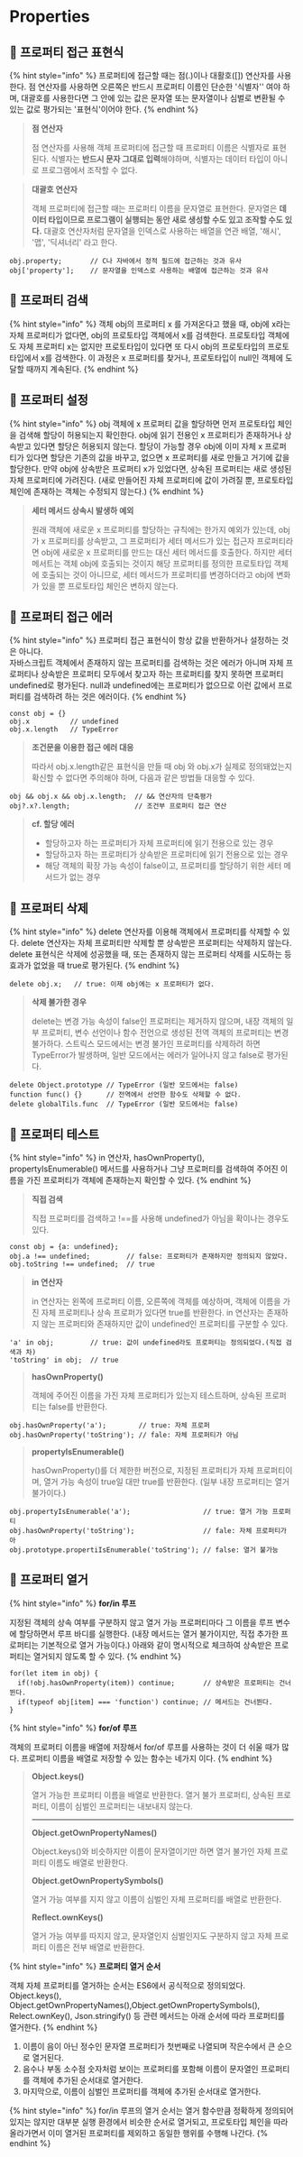 # Properties

## 🐇 프로퍼티 접근 표현식

{% hint style="info" %}
프로퍼티에 접근할 때는 점(.)이나 대활호(\[]) 연산자를 사용한다. 점 연산자를 사용하면 오른쪽은 반드시 프로퍼티 이름인 단순한 '식별자'' 여야 하며, 대괄호를 사용한다면 그 안에 있는 값은 문자열 또는 문자열이나 심벌로 변환될 수 있는 값로 평가되는 '표현식'이어야 한다.
{% endhint %}

> **점 연산자**
>
> 점 연산자를 사용해 객체 프로퍼티에 접근할 때 프로퍼티 이름은 식별자로 표현된다. 식별자는 **반드시 문자 그대로 입력**해야하며, 식별자는 데이터 타입이 아니로 프로그램에서 조작할 수 없다.

> **대괄호 연산자**
>
> 객체 프로퍼티에 접근할 때는 프로퍼티 이름을 문자열로 표현한다. 문자열은 **데이터 타입이므로 프로그램이 실행되는 동안 새로 생성할 수도 있고 조작할 수도 있다.** 대괄호 연산자처럼 문자열을 인덱스로 사용하는 배열을 연관 배열, '해시', '맵', '딕셔너리' 라고 한다.

```
obj.property;       // C나 자바에서 정적 필드에 접근하는 것과 유사
obj['property'];    // 문자열을 인덱스로 사용하는 배열에 접근하는 것과 유사
```

## 🐇 프로퍼티 검색

{% hint style="info" %}
객체 obj의 프로퍼티 x 를 가져온다고 했을 때, obj에 x라는 자체 프로퍼티가 없다면, obj의 프로토타입 객체에서 x를 검색한다. 프로토타입 객체에도 자체 프로퍼티 x는 없지만 프로토타입이 있다면 또 다시 obj의 프로토타입의 프로토타입에서 x를 검색한다. 이 과정은 x 프로퍼티를 찾거나, 프로토타입이 null인 객체에 도달할 때까지 계속된다.
{% endhint %}

## 🐇 프로퍼티 설정

{% hint style="info" %}
obj 객체에 x 프로퍼티 값을 할당하면 먼저 프로토타입 체인을 검색해 할당이 허용되는지 확인한다. obj에 읽기 전용인 x 프로퍼티가 존재하거나 상속받고 있다면 할당은 허용되지 않는다. 할당이 가능할 경우 obj에 이미 자체 x 프로퍼티가 있다면 할당은 기존의 값을 바꾸고, 없으면 x 프로퍼티를 새로 만들고 거기에 값을 할당한다. 만약 obj에 상속받은 프로퍼티 x가 있었다면, 상속된 프로퍼티는 새로 생성된 자체 프로퍼티에 가려진다. (새로 만들어진 자체 프로퍼티에 값이 가려질 뿐, 프로토타입 체인에 존재하는 객체는 수정되지 않는다.)
{% endhint %}

> **세터 메서드 상속시 발생하 예외**
>
> 원래 객체에 새로운 x 프로퍼티를 할당하는 규칙에는 한가지 예외가 있는데, obj가 x 프로퍼티를 상속받고, 그 프로퍼티가 세터 메서드가 있는 접근자 프로퍼티라면 obj에 새로운 x 프로퍼티를 만드는 대신 세터 메서드를 호출한다. 하지만 세터 메서트는 객체 obj에 호출되는 것이지 해당 프로퍼티를 정의한 프로토타입 객체에 호출되는 것이 아니므로, 세터 메서드가 프로퍼티를 변경하더라고 obj에 변화가 있을 뿐 프로토타입 체인은 변하지 않는다.&#x20;

## 🐇 프로퍼티 접근 에러

{% hint style="info" %}
프로퍼티 접근 표현식이 항상 값을 반환하거나 설정하는 것은 아니다.\
자바스크립트 객체에서 존재하지 않는 프로퍼티를 검색하는 것은 에러가 아니며 자체 프로퍼티나 상속받은 프로퍼티 모두에서 찾고자 하는 프로퍼티를 찾지 못하면 프로퍼티 undefined로 평가된다. null과 undefined에는 프로퍼티가 없으므로 이런 값에서 프로퍼티를 검색하려 하는 것은 에러이다.
{% endhint %}

```
const obj = {}
obj.x          // undefined
obj.x.length   // TypeError
```

> **조건문을 이용한 접근 에러 대응**
>
> 따라서 obj.x.length같은 표현식을 만들 때 obj 와 obj.x가 실제로 정의돼었는지 확신할 수 없다면 주의해야 하며, 다음과 같은 방법들 대응할 수 있다.

```
obj && obj.x && obj.x.length;  // && 연산자의 단축평가 
obj?.x?.length;                // 조건부 프로퍼티 접근 연산
```

> **cf. 할당 에러**
>
> * 할당하고자 하는 프로퍼티가 자체 프로퍼티에 읽기 전용으로 있는 경우
> * 할당하고자 하는 프로퍼티가 상속받은 프로퍼티에 읽기 전용으로 있는 경우
> * 해당 객체의 확장 가능 속성이 false이고, 프로퍼티를 할당하기 위한 세터 메서드가 없는 경우

## 🐇 프로퍼티 삭제

{% hint style="info" %}
delete 연산자를 이용해 객체에서 프로퍼티를 삭제할 수 있다. delete 연산자는 자체 프로퍼티만 삭제할 뿐 상속받은 프로퍼티는 삭제하지 않는다. delete 표현식은 삭제에 성공했을 때, 또는 존재하지 않는 프로퍼티 삭제를 시도하는 등 효과가 없었을 때 true로 평가된다.
{% endhint %}

```
delete obj.x;   // true: 이제 obj에는 x 프로퍼티가 없다.
```

> **삭제 불가한 경우**
>
> delete는 변경 가능 속성이 false인 프로퍼티는 제거하지 않으며, 내장 객체의 일부 프로퍼티, 변수 선언이나 함수 전언으로 생성된 전역 객체의 프로퍼티는 변경 불가하다. 스트릭스 모드에서는 변경 불가인 프로퍼티를 삭제하려 하면 TypeError가 발생하며, 일반 모드에서는 에러가 일어나지 않고 false로 평가된다.

```
delete Object.prototype // TypeError (일반 모드에서는 false)
function func() {}      // 전역에서 선언한 함수도 삭제할 수 없다.
delete globalTils.func  // TypeError (일반 모드에서는 false)
```

## 🐇 프로퍼티 테스트

{% hint style="info" %}
in 연산자, hasOwnProperty(), propertyIsEnumerable() 메서드를 사용하거나 그냥 프로퍼티를 검색하여 주어진 이름을 가진 프로퍼티가 객체에 존재하는지 확인할 수 있다.
{% endhint %}

> **직접 검색**
>
> 직접 프로퍼티를 검색하고 !==를 사용해 undefined가 아님을 확이나는 경우도 있다.

```
const obj = {a: undefined};
obj.a !== undefined;         // false: 프로퍼티가 존재하지만 정의되지 않았다.
obj.toString !== undefined;  // true
```

> **in 연산자**
>
> in 연산자는 왼쪽에 프로퍼티 이름, 오른쪽에 객체를 예상하며, 객체에 이름을 가진 자체 프로퍼티나 상속 프로퍼가 있다면 true를 반환한다. in 연산자는 존재하지 않는 프로퍼티와 존재하지만 값이 undefined인 프로퍼티를 구분할 수 있다.

```
'a' in obj;         // true: 값이 undefined라도 프로퍼티는 정의되었다.(직접 검색과 차)
'toString' in obj;  // true
```

> **hasOwnProperty()**
>
> 객체에 주어진 이름을 가진 자체 프로퍼티가 있는지 테스트하며, 상속된 프로퍼티는 false를 반환한다.

```
obj.hasOwnProperty('a');        // true: 자체 프로퍼
obj.hasOwnProperty('toString'); // fale: 자체 프로퍼티가 아님
```

> **propertyIsEnumerable()**
>
> hasOwnProperty()를 더 제한한 버전으로, 지정된 프로퍼티가 자체 프로퍼티이며, 열거 가능 속성이 true일 대만 true를 반환한다. (일부 내장 프로퍼티는 열거 불가이다.)

```
obj.propertyIsEnumerable('a');                  // true: 열거 가능 프로퍼티
obj.hasOwnProperty('toString');                 // fale: 자체 프로퍼티가 아
obj.prototype.propertiIsEnumerable('toString'); // false: 열거 불가능
```

## 🐇 프로퍼티 열거

{% hint style="info" %}
**for/in 루프**

지정된 객체의 상속 여부를 구분하지 않고 열거 가능 프로퍼티마다 그 이름을 루프 변수에 할당하면서 루프 바디를 실행한다. (내장 메서드는 열거 불가이지만, 직접 추가한 프로퍼티는 기본적으로 열거 가능이다.) 아래와 같이 명시적으로 체크하여 상속받은 프로퍼티는 열거되지 않도록 할 수 있다.&#x20;
{% endhint %}

```
for(let item in obj) {
  if(!obj.hasOwnProperty(item)) continue;       // 상속받은 프로퍼티는 건너뛴다.   
  if(typeof obj[item] === 'function') continue; // 메서드는 건너뛴다.
}
```

{% hint style="info" %}
**for/of 루프**&#x20;

객체의 프로퍼티 이름을 배열에 저장해서 for/of 루프를 사용하는 것이 더 쉬울 때가 많다. 프로퍼티 이름을 배열로 저장할 수 있는 함수는 네가지 이다.
{% endhint %}

> **Object.keys()**
>
> &#x20;열거 가능한 프로퍼티 이름을 배열로 반환한다. 열거 불가 프로퍼티, 상속된 프로퍼티, 이름이 심벌인 프로퍼티는 내보내지 않는다.
>
> ****
>
> **Object.getOwnPropertyNames()**
>
> Object.keys()와 비슷하지만 이름이 문자열이기만 하면 열거 불가인 자체 프로퍼티 이름도 배열로 반환한다.
>
>
>
> **Object.getOwnPropertySymbols()**
>
> 열거 가능 여부를 지지 않고 이름이 심벌인 자체 프로퍼티를 배열로 반환한다.
>
>
>
> **Reflect.ownKeys()**
>
> 열거 가능 여부를 따지지 않고, 문자열인지 심벌인지도 구분하지 않고 자체 프로퍼티 이름은 전부 배열로 반환한다.

{% hint style="info" %}
**프로퍼티 열거 순서**

객체 자체 프로퍼티를 열거하는 순서는 ES6에서 공식적으로 정의되었다. Object.keys(), Object.getOwnPropertyNames(),Object.getOwnPropertySymbols(), Relect.ownKey(), Json.stringify() 등 관련 메서드는 아래 순서에 따라 프로퍼티를 열거한다.
{% endhint %}

1. 이름이 음이 아닌 정수인 문자열 프로퍼티가 첫번째로 나열되며 작은수에서 큰 순으로 열거된다.
2. 음수나 부동 소수점 숫자처럼 보이는 프로퍼티를 포함해 이름이 문자열인 프로퍼티를 객체에 추가된 순서대로 열거한다.
3. 마지막으로, 이름이 심벌인 프로퍼티를 객체에 추가된 순서대로 열거한다.

{% hint style="info" %}
for/in 루프의 열거 순서는 열거 함수만큼 정확하게 정의되어 있지는 않지만 대부분 실행 환경에서 비슷한 순서로 열거되고, 프로토타입 체인을 따라 올라가면서 이미 열거된 프로퍼티를 제외하고 동일한 행위를 수행해 나간다.
{% endhint %}
